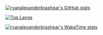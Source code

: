 [![ryanalexanderbrashear's GitHub stats](https://github-readme-stats.vercel.app/api?username=ryanalexanderbrashear&count_private=true&show_icons=true&theme=tokyonight)](https://github.com/ryanalexanderbrashear/)

[![Top Langs](https://github-readme-stats.vercel.app/api/top-langs/?username=ryanalexanderbrashear&count_private=true&show_icons=true&theme=tokyonight)](https://github.com/ryanalexanderbrashear/)

[![ryanalexanderbrashear's WakaTime stats](https://github-readme-stats.vercel.app/api/wakatime?username=ryanabrashear&count_private=true&show_icons=true&theme=tokyonight)](https://github.com/ryanalexanderbrashear/)


<!--
**ryanalexanderbrashear/ryanalexanderbrashear** is a ✨ _special_ ✨ repository because its `README.md` (this file) appears on your GitHub profile.

Here are some ideas to get you started:

- 🔭 I’m currently working on ...
- 🌱 I’m currently learning ...
- 👯 I’m looking to collaborate on ...
- 🤔 I’m looking for help with ...
- 💬 Ask me about ...
- 📫 How to reach me: ...
- 😄 Pronouns: ...
- ⚡ Fun fact: ...
-->
